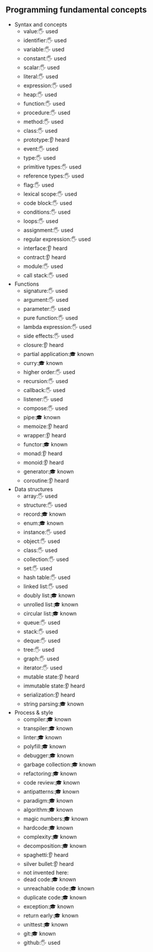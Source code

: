 ## Programming fundamental concepts

- Syntax and concepts
  - value:🖐️ used
  - identifier:🖐️ used
  - variable:🖐️ used
  - constant:🖐️ used
  - scalar:🖐️ used
  - literal:🖐️ used
  - expression:🖐️ used
  - heap:🖐️ used
  - function:🖐️ used
  - procedure:🖐️ used
  - method:🖐️ used
  - class:🖐️ used
  - prototype:👂 heard
  - event:🖐️ used
  - type:🖐️ used
  - primitive types:🖐️ used
  - reference types:🖐️ used
  - flag:🖐️ used
  - lexical scope:🖐️ used
  - code block:🖐️ used
  - conditions:🖐️ used
  - loops:🖐️ used
  - assignment:🖐️ used
  - regular expression:🖐️ used
  - interface:👂 heard
  - contract:👂 heard
  - module:🖐️ used
  - call stack:🖐️ used
- Functions
  - signature:🖐️ used
  - argument:🖐️ used
  - parameter:🖐️ used
  - pure function:🖐️ used
  - lambda expression:🖐️ used
  - side effects:🖐️ used
  - closure:👂 heard
  - partial application:🎓 known
  - curry:🎓 known
  - higher order:🖐️ used
  - recursion:🖐️ used
  - callback:🖐️ used
  - listener:🖐️ used
  - compose:🖐️ used
  - pipe:🎓 known
  - memoize:👂 heard
  - wrapper:👂 heard
  - functor:🎓 known
  - monad:👂 heard
  - monoid:👂 heard
  - generator:🎓 known
  - coroutine:👂 heard
- Data structures
  - array:🖐️ used
  - structure:🖐️ used
  - record:🎓 known
  - enum:🎓 known
  - instance:🖐️ used
  - object:🖐️ used
  - class:🖐️ used
  - collection:🖐️ used
  - set:🖐️ used
  - hash table:🖐️ used
  - linked list:🖐️ used
  - doubly list:🎓 known
  - unrolled list:🎓 known
  - circular list:🎓 known
  - queue:🖐️ used
  - stack:🖐️ used
  - deque:🖐️ used
  - tree:🖐️ used
  - graph:🖐️ used
  - iterator:🖐️ used
  - mutable state:👂 heard
  - immutable state:👂 heard
  - serialization:👂 heard
  - string parsing:🎓 known
- Process & style
  - compiler:🎓 known
  - transpiler:🎓 known
  - linter:🎓 known
  - polyfill:🎓 known
  - debugger:🎓 known
  - garbage collection:🎓 known
  - refactoring:🎓 known
  - code review:🎓 known
  - antipatterns:🎓 known
  - paradigm:🎓 known
  - algorithm:🎓 known
  - magic numbers:🎓 known
  - hardcode:🎓 known
  - complexity:🎓 known
  - decomposition:🎓 known
  - spaghetti:👂 heard
  - silver bullet:👂 heard
  - not invented here:
  - dead code:🎓 known
  - unreachable code:🎓 known
  - duplicate code:🎓 known
  - exception:🎓 known
  - return early:🎓 known
  - unittest:🎓 known
  - git:🎓 known
  - github:🖐️ used
